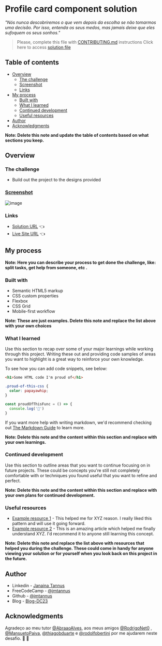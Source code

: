 # Profile card component solution
*"Nós nunca descobriremos o que vem depois da escolha se não tomarmos uma decisão. Por isso, entenda os seus medos, mas jamais deixe que eles sufoquem os seus sonhos."*

> Please, complete this file with [CONTRIBUTING.md](./CONTRIBUTING.md) instructions
> Click here to access [solution file](./solution) 

## Table of contents

- [Overview](#overview)
  - [The challenge](#the-challenge)
  - [Screenshot](#screenshot)
  - [Links](#links)
- [My process](#my-process)
  - [Built with](#built-with)
  - [What I learned](#what-i-learned)
  - [Continued development](#continued-development)
  - [Useful resources](#useful-resources)
- [Author](#author)
- [Acknowledgments](#acknowledgments)

**Note: Delete this note and update the table of contents based on what sections you keep.**

## Overview

### The challenge

- Build out the project to the designs provided

### [Screenshot](https://fantastic-bassoon-xp7grxqx64ghvv9p-5500.app.github.dev/solution/)

![image](https://github.com/jmtannus/profile_card_challenge/assets/61756665/3a3b5d42-9250-4998-8f94-0f05605078b7)

### Links

- [Solution URL](https://fantastic-bassoon-xp7grxqx64ghvv9p-5500.app.github.dev/solution/) 👈
- [Live Site URL](https://jmtannus.github.io) 👈

## My process

**Note: Here you can describe your process to get done the challenge, like: split tasks, get help from someone, etc .**

### Built with

- Semantic HTML5 markup
- CSS custom properties
- Flexbox
- CSS Grid
- Mobile-first workflow

**Note: These are just examples. Delete this note and replace the list above with your own choices**

### What I learned

Use this section to recap over some of your major learnings while working through this project. Writing these out and providing code samples of areas you want to highlight is a great way to reinforce your own knowledge.

To see how you can add code snippets, see below:

```html
<h1>Some HTML code I'm proud of</h1>
```
```css
.proud-of-this-css {
  color: papayawhip;
}
```
```js
const proudOfThisFunc = () => {
  console.log('🎉')
}
```

If you want more help with writing markdown, we'd recommend checking out [The Markdown Guide](https://www.markdownguide.org/) to learn more.

**Note: Delete this note and the content within this section and replace with your own learnings.**

### Continued development

Use this section to outline areas that you want to continue focusing on in future projects. These could be concepts you're still not completely comfortable with or techniques you found useful that you want to refine and perfect.

**Note: Delete this note and the content within this section and replace with your own plans for continued development.**

### Useful resources

- [Example resource 1](https://www.example.com) - This helped me for XYZ reason. I really liked this pattern and will use it going forward.
- [Example resource 2](https://www.example.com) - This is an amazing article which helped me finally understand XYZ. I'd recommend it to anyone still learning this concept.

**Note: Delete this note and replace the list above with resources that helped you during the challenge. These could come in handy for anyone viewing your solution or for yourself when you look back on this project in the future.**

## Author

- Linkedin - [Janaina Tannus](https://www.linkedin.com/in/janaina-teixeira-58b32229/)
- FreeCodeCamp - [@jmtannus](https://www.freecodecamp.org/jmtannus)
- Github - [@jmtannus](https://github.com/jmtannus)
- Blog - [Blog-DC23](https://jmtannus.github.io/Blog-DC23/)


## Acknowledgments

Agradeço ao meu tutor [@AbraaoAlves](https://github.com/AbraaoAlves), aos meus amigos [@RodrigoNet0](https://github.com/RodrigoNet0) , [@MansuetoPaiva](https://github.com/MansuetoPaiva), [@thiagobduarte](https://github.com/thiagobduarte) e [@rodolfobertini](https://github.com/rodolfobertini) por me ajudarem neste desafio. 👏 💙

